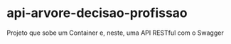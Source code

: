# api-arvore-decisao-profissao

Projeto que sobe um Container e, neste, uma API RESTful com o Swagger


